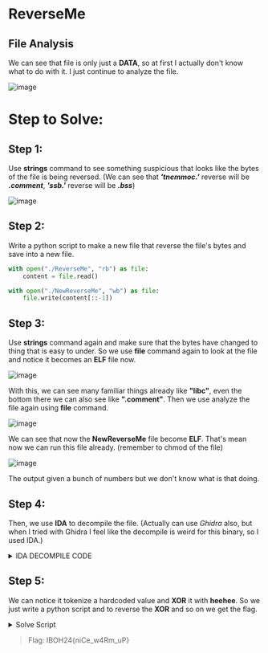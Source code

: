 # ReverseMe

## File Analysis
We can see that file is only just a **DATA**, so at first I actually don't know what to do with it. I just continue to analyze the file.

![image](https://github.com/user-attachments/assets/e4947797-b145-4256-aabe-c32cd9486474)

# Step to Solve:
## Step 1:
Use **strings** command to see something suspicious that looks like the bytes of the file is being reversed. (We can see that _**'tnemmoc.'**_ reverse will be _**.comment**_, _**'ssb.'**_ reverse will be **_.bss_**)

![image](https://github.com/user-attachments/assets/62396830-c6b0-4dc7-8b07-e2094a8ff978)

## Step 2:

Write a python script to make a new file that reverse the file's bytes and save into a new file.


```python
with open("./ReverseMe", "rb") as file:
	content = file.read()

with open("./NewReverseMe", "wb") as file:
	file.write(content[::-1])
```

## Step 3:

Use **strings** command again and make sure that the bytes have changed to thing that is easy to under. So we use **file** command again to look at the file and notice it becomes an **ELF** file now.

![image](https://github.com/user-attachments/assets/b62cc50b-74bc-44d3-baae-dc5d683a004a)

With this, we can see many familiar things already like **"libc"**, even the bottom there we can also see like **".comment"**. Then we use analyze the file again using **file** command.

![image](https://github.com/user-attachments/assets/78a2b94b-7732-401d-bef8-868d02150c54)

We can see that now the **NewReverseMe** file become **ELF**. That's mean now we can run this file already. (remember to chmod of the file)

![image](https://github.com/user-attachments/assets/eea95906-c903-4ff6-b020-46fa4b7c4376)

The output given a bunch of numbers but we don't know what is that doing.

## Step 4:

Then, we use **IDA** to decompile the file. (Actually can use _Ghidra_ also, but when I tried with Ghidra I feel like the decompile is weird for this binary, so I used IDA.)


<details>
  <summary>IDA DECOMPILE CODE</summary>

```C
int __fastcall main(int argc, const char **argv, const char **envp)
{
  int index; // ebx
  _DWORD array[21]; // [rsp+9h] [rbp-C7h] BYREF
  char s[72]; // [rsp+60h] [rbp-70h] BYREF
  int key_length; // [rsp+A8h] [rbp-28h]
  int j; // [rsp+ACh] [rbp-24h]
  int i; // [rsp+B0h] [rbp-20h]
  int counter; // [rsp+B4h] [rbp-1Ch]
  char *nptr; // [rsp+B8h] [rbp-18h]

  strcpy(s, "33 39 42 32 87 81 19 11 12 43 0 58 31 81 55 5 58 16 56 24");
  nptr = strtok(s, " ");
  counter = 0;
  while ( nptr )
  {
    index = counter++;
    *(_DWORD *)((char *)&array[index + 1] + 3) = atoi(nptr);
    nptr = strtok(0LL, " ");
  }
  for ( i = 0; i < counter; ++i )
    printf("%d ", *(_DWORD *)((char *)&array[i + 1] + 3));
  putchar(10);
  strcpy((char *)array, "heehee");
  key_length = 6;
  for ( j = 0; j < counter; ++j )
    *(_DWORD *)((char *)&array[j + 1] + 3) ^= *((char *)array + j % key_length);
  return 0;
}

```
</details>

## Step 5:

We can notice it tokenize a hardcoded value and **XOR** it with **heehee**. So we just write a python script and to reverse the **XOR** and so on we get the flag.

<details>
  <summary>Solve Script</summary>
  
```python

string = "33 39 42 32 87 81 19 11 12 43 0 58 31 81 55 5 58 16 56 24"
key = "heehee"

flag = ''.join([chr(int(string.split()[i]) ^ ord(key[i % 6])) for i in range(len(string.split()))])

print(flag)

```
</details>

> Flag: IBOH24{niCe_w4Rm_uP}
